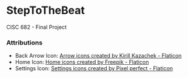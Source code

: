 # StepToTheBeat
CISC 682 - Final Project


### Attributions
- Back Arrow Icon: <a href="https://www.flaticon.com/free-icons/arrow" title="arrow icons">Arrow icons created by Kirill Kazachek - Flaticon</a>
- Home Icon: <a href="https://www.flaticon.com/free-icons/home" title="home icons">Home icons created by Freepik - Flaticon</a>
- Settings Icon: <a href="https://www.flaticon.com/free-icons/settings" title="settings icons">Settings icons created by Pixel perfect - Flaticon</a>